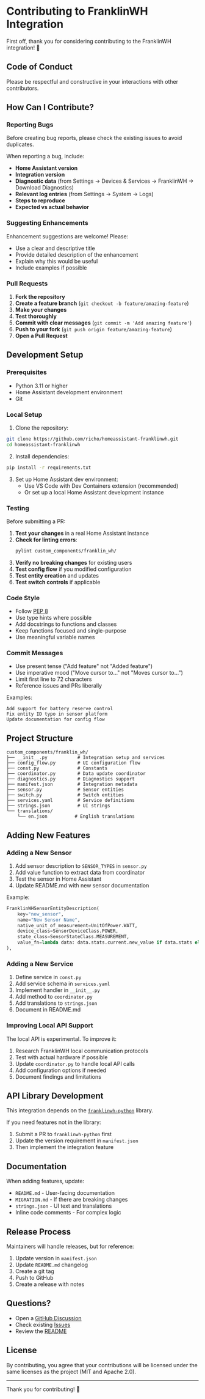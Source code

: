 # Contributing to FranklinWH Integration

First off, thank you for considering contributing to the FranklinWH integration! 🎉

## Code of Conduct

Please be respectful and constructive in your interactions with other contributors.

## How Can I Contribute?

### Reporting Bugs

Before creating bug reports, please check the existing issues to avoid duplicates.

When reporting a bug, include:
- **Home Assistant version**
- **Integration version**
- **Diagnostic data** (from Settings → Devices & Services → FranklinWH → Download Diagnostics)
- **Relevant log entries** (from Settings → System → Logs)
- **Steps to reproduce**
- **Expected vs actual behavior**

### Suggesting Enhancements

Enhancement suggestions are welcome! Please:
- Use a clear and descriptive title
- Provide detailed description of the enhancement
- Explain why this would be useful
- Include examples if possible

### Pull Requests

1. **Fork the repository**
2. **Create a feature branch** (`git checkout -b feature/amazing-feature`)
3. **Make your changes**
4. **Test thoroughly**
5. **Commit with clear messages** (`git commit -m 'Add amazing feature'`)
6. **Push to your fork** (`git push origin feature/amazing-feature`)
7. **Open a Pull Request**

## Development Setup

### Prerequisites

- Python 3.11 or higher
- Home Assistant development environment
- Git

### Local Setup

1. Clone the repository:
```bash
git clone https://github.com/richo/homeassistant-franklinwh.git
cd homeassistant-franklinwh
```

2. Install dependencies:
```bash
pip install -r requirements.txt
```

3. Set up Home Assistant dev environment:
   - Use VS Code with Dev Containers extension (recommended)
   - Or set up a local Home Assistant development instance

### Testing

Before submitting a PR:

1. **Test your changes** in a real Home Assistant instance
2. **Check for linting errors**:
   ```bash
   pylint custom_components/franklin_wh/
   ```
3. **Verify no breaking changes** for existing users
4. **Test config flow** if you modified configuration
5. **Test entity creation** and updates
6. **Test switch controls** if applicable

### Code Style

- Follow [PEP 8](https://www.python.org/dev/peps/pep-0008/)
- Use type hints where possible
- Add docstrings to functions and classes
- Keep functions focused and single-purpose
- Use meaningful variable names

### Commit Messages

- Use present tense ("Add feature" not "Added feature")
- Use imperative mood ("Move cursor to..." not "Moves cursor to...")
- Limit first line to 72 characters
- Reference issues and PRs liberally

Examples:
```
Add support for battery reserve control
Fix entity ID typo in sensor platform
Update documentation for config flow
```

## Project Structure

```
custom_components/franklin_wh/
├── __init__.py           # Integration setup and services
├── config_flow.py        # UI configuration flow
├── const.py              # Constants
├── coordinator.py        # Data update coordinator
├── diagnostics.py        # Diagnostics support
├── manifest.json         # Integration metadata
├── sensor.py             # Sensor entities
├── switch.py             # Switch entities
├── services.yaml         # Service definitions
├── strings.json          # UI strings
└── translations/
    └── en.json          # English translations
```

## Adding New Features

### Adding a New Sensor

1. Add sensor description to `SENSOR_TYPES` in `sensor.py`
2. Add value function to extract data from coordinator
3. Test the sensor in Home Assistant
4. Update README.md with new sensor documentation

Example:
```python
FranklinWHSensorEntityDescription(
    key="new_sensor",
    name="New Sensor Name",
    native_unit_of_measurement=UnitOfPower.WATT,
    device_class=SensorDeviceClass.POWER,
    state_class=SensorStateClass.MEASUREMENT,
    value_fn=lambda data: data.stats.current.new_value if data.stats else None,
),
```

### Adding a New Service

1. Define service in `const.py`
2. Add service schema in `services.yaml`
3. Implement handler in `__init__.py`
4. Add method to `coordinator.py`
5. Add translations to `strings.json`
6. Document in README.md

### Improving Local API Support

The local API is experimental. To improve it:

1. Research FranklinWH local communication protocols
2. Test with actual hardware if possible
3. Update `coordinator.py` to handle local API calls
4. Add configuration options if needed
5. Document findings and limitations

## API Library Development

This integration depends on the [`franklinwh-python`](https://github.com/richo/franklinwh-python) library.

If you need features not in the library:
1. Submit a PR to `franklinwh-python` first
2. Update the version requirement in `manifest.json`
3. Then implement the integration feature

## Documentation

When adding features, update:
- `README.md` - User-facing documentation
- `MIGRATION.md` - If there are breaking changes
- `strings.json` - UI text and translations
- Inline code comments - For complex logic

## Release Process

Maintainers will handle releases, but for reference:

1. Update version in `manifest.json`
2. Update `README.md` changelog
3. Create a git tag
4. Push to GitHub
5. Create a release with notes

## Questions?

- Open a [GitHub Discussion](https://github.com/richo/homeassistant-franklinwh/discussions)
- Check existing [Issues](https://github.com/richo/homeassistant-franklinwh/issues)
- Review the [README](README.md)

## License

By contributing, you agree that your contributions will be licensed under the same licenses as the project (MIT and Apache 2.0).

---

Thank you for contributing! 🙏

